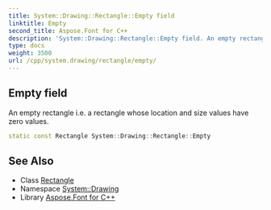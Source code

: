 ```yaml
---
title: System::Drawing::Rectangle::Empty field
linktitle: Empty
second_title: Aspose.Font for C++
description: 'System::Drawing::Rectangle::Empty field. An empty rectangle i.e. a rectangle whose location and size values have zero values in C++.'
type: docs
weight: 3500
url: /cpp/system.drawing/rectangle/empty/
---
```

## Empty field


An empty rectangle i.e. a rectangle whose location and size values have zero values.

```cpp
static const Rectangle System::Drawing::Rectangle::Empty
```

## See Also

* Class [Rectangle](../)
* Namespace [System::Drawing](../../)
* Library [Aspose.Font for C++](../../../)
